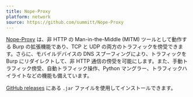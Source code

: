 ```yaml
---
title: Nope-Proxy
platform: network
source: https://github.com/summitt/Nope-Proxy
---
```


[Nope-Proxy](https://github.com/summitt/Nope-Proxy) は、非 HTTP の Man-in-the-Middle (MITM) ツールとして動作する Burp の拡張機能であり、TCP と UDP の両方のトラフィックを傍受できます。さらに、モバイルデバイスの DNS スプーフィングにより、トラフィックを Burp にリダイレクトして、非 HTTP 通信の傍受を可能にします。また、手動トラフィック傍受、自動トラフィック操作、Python マングラー、トラフィックハイライトなどの機能も備えています。

[GitHub releases](https://github.com/summitt/Nope-Proxy/releases) にある `.jar` ファイルを使用してインストールできます。

